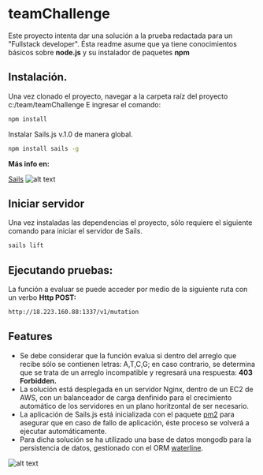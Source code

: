# teamChallenge

Este proyecto intenta dar una solución a la prueba redactada para un "Fullstack developer".
Ésta readme asume que ya tiene conocimientos básicos sobre **node.js** y su instalador de paquetes **npm**

## Instalación.

Una vez clonado el proyecto, navegar a la carpeta raíz del proyecto c:/team/teamChallenge
E ingresar el comando:

```bash
npm install
```

Instalar Sails.js v.1.0 de manera global.

```bash
npm install sails -g
```

**Más info en:**

[Sails](https://sailsjs.com/get-started)
![alt text](https://sailsjs.com/images/logos/sails-logo_ltBg_ltBlue.png)

## Iniciar servidor

Una vez instaladas las dependencias el proyecto, sólo requiere el siguiente comando para iniciar el servidor de Sails.

```bash
sails lift
```

## Ejecutando pruebas:

La función a evaluar se puede acceder por medio de la siguiente ruta con un verbo **Http POST:**

```bash
http://18.223.160.88:1337/v1/mutation
```

## Features
- Se debe considerar que la función evalua si dentro del arreglo que recibe sólo se contienen letras: A,T,C,G; en caso contrario, se determina que se trata de un arreglo incompatible y regresará una respuesta: **403 Forbidden.**
- La solución está desplegada en un servidor Nginx, dentro de un EC2 de AWS, con un balanceador de carga denfinido para el crecimiento automático de los servidores en un plano horitzontal de ser necesario.
- La aplicación de Sails.js está inicializada con el paquete [pm2](http://pm2.keymetrics.io/) para asegurar que en caso de fallo de aplicación, éste proceso se volverá a ejecutar automáticamente.
- Para dicha solución se ha utilizado una base de datos mongodb para la persistencia de datos, gestionado con el ORM
 [waterline](http://waterlinejs.org/).

![alt text](https://camo.githubusercontent.com/fda800f7fab38baffcf951761d8c1e97f3af6533/687474703a2f2f692e696d6775722e636f6d2f33587168364d7a2e706e67)

